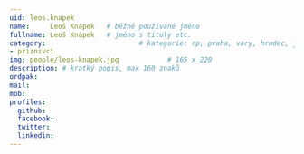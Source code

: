 ```yaml
---
uid: leos.knapek
name:     Leoš Knápek  	# běžně používáné jméno
fullname: Leoš Knápek 	# jméno s tituly etc.
category:                 		# kategorie: rp, praha, vary, hradec, jmk, senat
- priznivci
img: people/leos-knapek.jpg            # 165 x 220
description: # kratký popis, max 160 znaků
ordpak: 
mail:
mob:
profiles:
  github:
  facebook: 
  twitter:
  linkedin:
---
```

